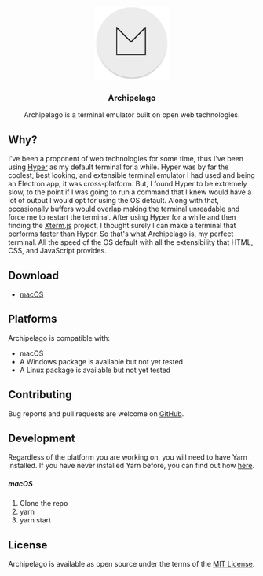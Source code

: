 <p align="center">
  <a href="https://github.com/npezza93/archipelago">
    <img src="https://github.com/npezza93/archipelago/blob/master/.github/logo.png" width="150">
  </a>

  <h3 align="center">Archipelago</h3>

  <p align="center">
    Archipelago is a terminal emulator built on open web technologies.
  </p>
</p>

## Why?
I've been a proponent of web technologies for some time, thus I've been using
[Hyper](https://github.com/zeit/hyper) as my default terminal for a while.
Hyper was by far the coolest, best looking, and extensible terminal emulator I had used and being an Electron app, it was cross-platform. But, I found Hyper to be extremely slow, to the point if I was going to run a command that I knew would have a lot of output I would opt for using the OS default. Along with that, occasionally buffers would overlap making the terminal unreadable and force me to restart the terminal. After using Hyper for a while and then finding the [Xterm.js](https://xtermjs.org/) project, I thought surely I can make a terminal that performs faster than Hyper. So that's what Archipelago is, my perfect terminal. All the speed of the OS default with all the extensibility that HTML, CSS, and JavaScript provides.

## Download
-   [macOS](https://archipelago-terminal.herokuapp.com/download/latest/osx)

## Platforms
Archipelago is compatible with:

-   macOS
-   A Windows package is available but not yet tested
-   A Linux package is available but not yet tested

## Contributing
Bug reports and pull requests are welcome on [GitHub](https://github.com/npezza93/archipelago).

## Development
Regardless of the platform you are working on, you will need to have Yarn installed. If you have never installed Yarn before, you can find out how [here](https://yarnpkg.com/en/docs/install).

##### macOS
1.  Clone the repo
1.  yarn
1.  yarn start

## License

Archipelago is available as open source under the terms of the [MIT License](http://opensource.org/licenses/MIT).
